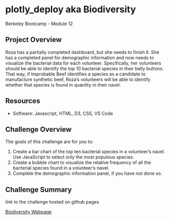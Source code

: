 # plotly_deploy aka Biodiversity
Berkeley Bootcamp - Module 12

## Project Overview
Roza has a partially completed dashboard, but she needs to finish it. She has a completed panel for demographic information and now needs to visualize the bacterial data for each volunteer. Specifically, her volunteers should be able to identify the top 10 bacterial species in their belly buttons. That way, if Improbable Beef identifies a species as a candidate to manufacture synthetic beef, Roza’s volunteers will be able to identify whether that species is found in quantity in their navel.

## Resources
- Software: Javascript, HTML, D3, CSS, VS Code

## Challenge Overview
The goals of this challenge are for you to:

1. Create a bar chart of the top ten bacterial species in a volunteer’s navel. Use JavaScript to select only the most populous species.
2. Create a bubble chart to visualize the relative frequency of all the bacterial species found in a volunteer’s navel.
3. Complete the demographic information panel, if you have not done so.

## Challenge Summary
link to the challenge hosted on github pages

[Biodiversity Webpage](https://hackydunk.github.io/plotly_deploy)

